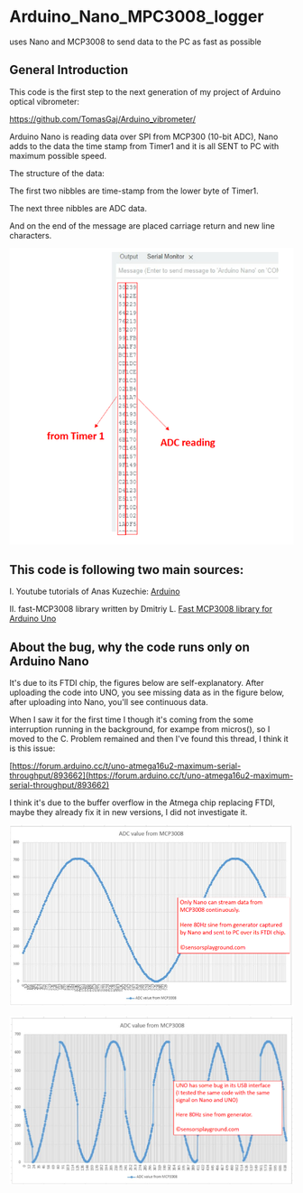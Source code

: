 # Arduino_Nano_MPC3008_logger
uses Nano and MCP3008 to send data to the PC as fast as possible


## General Introduction

This code is the first step to the next generation 
of my project of Arduino optical vibrometer:

https://github.com/TomasGaj/Arduino_vibrometer/  

Arduino Nano is reading data over SPI from MCP300 (10-bit ADC),
Nano adds to the data the time stamp from Timer1 and it is all SENT to PC with
maximum possible speed.

The structure of the data:

  The first two nibbles are time-stamp from the lower byte of Timer1.

  The next three nibbles are ADC data.

  And on the end of the message are placed carriage return and new line characters.

  ![blocks](pics/Nano_reading.png)

## This code is following two main sources:

   I. Youtube tutorials of Anas Kuzechie: 
   [Arduino ](https://www.youtube.com/@AnasKuzechie)

   II. fast-MCP3008 library written by Dmitriy L.
   [Fast MCP3008 library for Arduino Uno](https://github.com/arithmechanics/fast-MCP3008)

## About the bug, why the code runs only on Arduino Nano

It's due to its FTDI chip, the figures below are self-explanatory.
After uploading the code into UNO, you see missing data as in the figure below,
after uploading into Nano, you'll see continuous data.

When I saw it for the first time I though it's coming from the some interruption
running in the background, for exampe from micros(), so I moved to the C.
Problem remained and then I've found this thread, I think it is this issue:

[https://forum.arduino.cc/t/uno-atmega16u2-maximum-serial-throughput/893662](https://forum.arduino.cc/t/uno-atmega16u2-maximum-serial-throughput/893662)

I think it's due to the buffer overflow in the Atmega chip replacing FTDI,
maybe they already fix it in new versions, I did not investigate it.

 ![blocks](pics/signal_from_nano.png)

 ![blocks](pics/signal_from_UNO.png)

 

